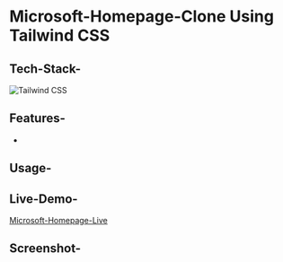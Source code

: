 # Microsoft-Homepage-Clone Using Tailwind CSS

## Tech-Stack-

<div align="left">
<img alt="Tailwind CSS" src="https://img.shields.io/badge/tailwindcss-%2338B2AC.svg?style=for-the-badge&logo=tailwind-css&logoColor=white"/>
</div>

## Features-

- 

## Usage-



## Live-Demo-

[Microsoft-Homepage-Live]()

## Screenshot-


